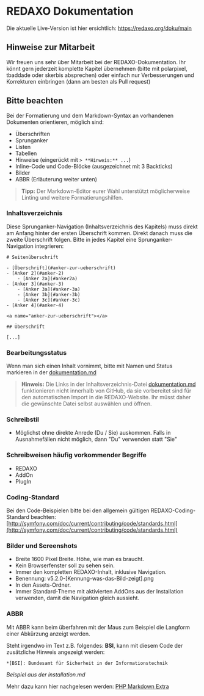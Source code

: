 # REDAXO Dokumentation

Die aktuelle Live-Version ist hier ersichtlich: <https://redaxo.org/doku/main>

## Hinweise zur Mitarbeit

Wir freuen uns sehr über Mitarbeit bei der REDAXO-Dokumentation. Ihr könnt gern jederzeit komplette Kapitel übernehmen (bitte mit polarpixel, tbaddade oder skerbis absprechen) oder einfach nur Verbesserungen und Korrekturen einbringen (dann am besten als Pull request)

## Bitte beachten

Bei der Formatierung und dem Markdown-Syntax an vorhandenen Dokumenten orientieren, möglich sind:

* Überschriften
* Sprunganker
* Listen
* Tabellen
* Hinweise (eingerückt mit `> **Hinweis:** ...`)
* Inline-Code und Code-Blöcke (ausgezeichnet mit 3 Backticks)
* Bilder
* ABBR (Erläuterung weiter unten)

> **Tipp:** Der Markdown-Editor eurer Wahl unterstützt möglicherweise Linting und weitere Formatierungshilfen. 

### Inhaltsverzeichnis

Diese Sprunganker-Navigation (Inhaltsverzeichnis des Kapitels) muss direkt am Anfang hinter der ersten Überschrift kommen. Direkt danach muss die zweite Überschrift folgen. Bitte in jedes Kapitel eine Sprunganker-Navigation integrieren:

```
# Seitenüberschrift

- [Überschrift](#anker-zur-ueberschrift)
- [Anker 2](#anker-2)
    - [Anker 2a](#anker2a)
- [Anker 3](#anker-3)
    - [Anker 3a](#anker-3a)
    - [Anker 3b](#anker-3b)
    - [Anker 3c](#anker-3c)
- [Anker 4](#anker-4)

<a name="anker-zur-ueberschrift"></a>

## Überschrift 

[...]
```

### Bearbeitungsstatus

Wenn man sich einen Inhalt vornimmt, bitte mit Namen und Status markieren in der [dokumentation.md](dokumentation.md)

> **Hinweis:** Die Links in der Inhaltsverzeichnis-Datei [dokumentation.md](dokumentation.md) funktionieren nicht innerhalb von GitHub, da sie vorbereitet sind für den automatischen Import in die REDAXO-Website. Ihr müsst daher die gewünschte Datei selbst auswählen und öffnen.

### Schreibstil

- Möglichst ohne direkte Anrede (Du / Sie) auskommen. Falls in Ausnahmefällen nicht möglich, dann "Du" verwenden statt "Sie"

### Schreibweisen häufig vorkommender Begriffe

- REDAXO
- AddOn
- PlugIn

### Coding-Standard

Bei den Code-Beispielen bitte bei den allgemein gültigen REDAXO-Coding-Standard beachten:
[http://symfony.com/doc/current/contributing/code/standards.html](http://symfony.com/doc/current/contributing/code/standards.html)

### Bilder und Screenshots

- Breite 1600 Pixel Breite. Höhe, wie man es braucht.
- Kein Browserfenster soll zu sehen sein.
- Immer den kompletten REDAXO-Inhalt, inklusive Navigation.
- Benennung: v5.2.0-[Kennung-was-das-Bild-zeigt].png
- In den Assets-Ordner.
- Immer Standard-Theme mit aktivierten AddOns aus der Installation verwenden, damit die Navigation gleich aussieht.


### ABBR

Mit ABBR kann beim überfahren mit der Maus zum Beispiel die Langform einer Abkürzung anzeigt werden.

Steht irgendwo im Text z.B. folgendes: **BSI**, kann mit diesem Code der zusätzliche Hinweis angezeigt werden:

```
*[BSI]: Bundesamt für Sicherheit in der Informationstechnik
```
*Beispiel aus der installation.md*

Mehr dazu kann hier nachgelesen werden: [PHP Markdown Extra](https://michelf.ca/projects/php-markdown/extra/#abbr)
